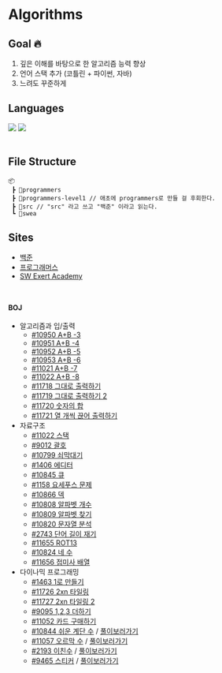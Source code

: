 # Algorithms

## Goal 🔥
1. 깊은 이해를 바탕으로 한 알고리즘 능력 향상
2. 언어 스택 추가 (코틀린 + 파이썬, 자바)
3. 느려도 꾸준하게  

## Languages
<img src="https://img.shields.io/badge/-Kotlin-blueviolet?logo=kotlin&logoColor=white&style=flat-square"/></a>
<img src="https://img.shields.io/badge/-Java-orange?logo=Java&logoColor=white&style=flat-square"/></a>
<br><br>

## File Structure
```
📦
 ┣ 📂programmers
 ┣ 📂programmers-level1 // 애초에 programmers로 만들 걸 후회한다.
 ┣ 📂src // "src" 라고 쓰고 "백준" 이라고 읽는다.
 ┗ 📂swea
```

## Sites
- [백준](https://www.acmicpc.net/)
- [프로그래머스](https://programmers.co.kr/)
- [SW Exert Academy](https://swexpertacademy.com/main/main.do)    
  <br>
##
#### BOJ

- 알고리즘과 입/출력
    - [#10950 A+B -3](https://github.com/EuneeChung/BOJ_Algorithm/blob/master/src/10950.kt)
    - [#10951 A+B -4](https://github.com/EuneeChung/BOJ_Algorithm/blob/master/src/10951.kt)
    - [#10952 A+B -5](https://github.com/EuneeChung/BOJ_Algorithm/blob/master/src/10952.kt)
    - [#10953 A+B -6](https://github.com/EuneeChung/BOJ_Algorithm/blob/master/src/10953.kt)
    - [#11021 A+B -7](https://github.com/EuneeChung/BOJ_Algorithm/blob/master/src/11021.kt)
    - [#11022 A+B -8](https://github.com/EuneeChung/BOJ_Algorithm/blob/master/src/11022.kt)
    - [#11718 그대로 출력하기](https://github.com/EuneeChung/BOJ_Algorithm/blob/master/src/11718.kt)
    - [#11719 그대로 출력하기 2](https://github.com/EuneeChung/BOJ_Algorithm/blob/master/src/11719.kt)
    - [#11720 숫자의 합](https://github.com/EuneeChung/BOJ_Algorithm/blob/master/src/11720.kt)
    - [#11721 열 개씩 끊어 출력하기](https://github.com/EuneeChung/BOJ_Algorithm/blob/master/src/11721.kt)
- 자료구조
    - [#11022 스택](https://github.com/EuneeChung/BOJ_Algorithm/blob/master/src/11022.kt)
    - [#9012 괄호](https://github.com/EuneeChung/BOJ_Algorithm/blob/master/src/9012.kt)
    - [#10799 쇠막대기](https://github.com/EuneeChung/BOJ_Algorithm/blob/master/src/10799.kt)
    - [#1406 에디터](https://github.com/EuneeChung/BOJ_Algorithm/blob/master/src/1406.kt)
    - [#10845 큐](https://github.com/EuneeChung/BOJ_Algorithm/blob/master/src/10845.kt)
    - [#1158 요세푸스 문제](https://github.com/EuneeChung/BOJ_Algorithm/blob/master/src/1158.kt)
    - [#10866 덱](https://github.com/EuneeChung/BOJ_Algorithm/blob/master/src/10866.kt)
    - [#10808 알파벳 개수](https://github.com/EuneeChung/BOJ_Algorithm/blob/master/src/10808.kt)
    - [#10809 알파벳 찾기](https://github.com/EuneeChung/BOJ_Algorithm/blob/master/src/10809.kt)
    - [#10820 문자열 분석](https://github.com/EuneeChung/BOJ_Algorithm/blob/master/src/10820.kt)
    - [#2743 단어 길이 재기](https://github.com/EuneeChung/BOJ_Algorithm/blob/master/src/2743.kt)
    - [#11655 ROT13](https://github.com/EuneeChung/BOJ_Algorithm/blob/master/src/11655.kt)
    - [#10824 네 수](https://github.com/EuneeChung/BOJ_Algorithm/blob/master/src/10824.kt)
    - [#11656 접미사 배열](https://github.com/EuneeChung/BOJ_Algorithm/blob/master/src/11656.kt)
- 다이나믹 프로그래밍
    - [#1463 1로 만들기](https://github.com/EuneeChung/BOJ_Algorithm/blob/master/src/1463.kt)
    - [#11726 2xn 타일링](https://github.com/EuneeChung/BOJ_Algorithm/blob/master/src/11726.kt)
    - [#11727 2xn 타일링 2](https://github.com/EuneeChung/BOJ_Algorithm/blob/master/src/11727.kt)
    - [#9095 1,2,3 더하기](https://github.com/EuneeChung/BOJ_Algorithm/blob/master/src/9095.kt)
    - [#11052 카드 구매하기](https://github.com/EuneeChung/BOJ_Algorithm/blob/master/src/11052.kt)
    - [#10844 쉬운 계단 수](https://github.com/EuneeChung/BOJ_Algorithm/blob/master/src/10844.kt)
    / [풀이보러가기](https://www.notion.so/BOJ-10844-cc25fe45f11f4a4f8721afbec7d0f994)
    - [#11057 오르막 수](https://github.com/EuneeChung/BOJ_Algorithm/blob/master/src/11057.kt) / [풀이보러가기](https://www.notion.so/BOJ-11057-e083c852a9f849d98c7a01c60df53298)
    - [#2193 이친수](https://github.com/EuneeChung/BOJ_Algorithm/blob/master/src/2193.kt)
    / [풀이보러가기](https://www.notion.so/BOJ-2193-a6dacfb474174f2fb9b16eae8c1ae63e)
    - [#9465 스티커](https://github.com/EuneeChung/BOJ_Algorithm/blob/master/src/9465.kt)
    / [풀이보러가기](https://www.notion.so/BOJ-9465-49abe0305d304353856c3043672a7bd3)
